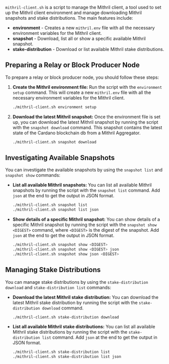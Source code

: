 `mithril-client.sh` is a script to manage the Mithril client, a tool used to set up the Mithril client environment and manage downloading Mithril snapshots and stake distributions. The main features include:

- **environment** - Creates a new `mithril.env` file with all the necessary environment variables for the Mithril client.
- **snapshot** - Download, list all or show a specific available Mithril snapshot.
- **stake-distribution** - Download or list available Mithril stake distributions.

## Preparing a Relay or Block Producer Node

To prepare a relay or block producer node, you should follow these steps:

1. **Create the Mithril environment file:** Run the script with the `environment setup` command. This will create a new `mithril.env` file with all the necessary environment variables for the Mithril client.

    ```bash
    ./mithril-client.sh environment setup
    ```

2. **Download the latest Mithril snapshot:** Once the environment file is set up, you can download the latest Mithril snapshot by running the script with the `snapshot download` command. This snapshot contains the latest state of the Cardano blockchain db from a Mithril Aggregator.

    ```bash
    ./mithril-client.sh snapshot download
    ```

## Investigating Available Snapshots

You can investigate the available snapshots by using the `snapshot list` and `snapshot show` commands:

- **List all available Mithril snapshots:** You can list all available Mithril snapshots by running the script with the `snapshot list` command. Add `json` at the end to get the output in JSON format.

    ```bash
    ./mithril-client.sh snapshot list
    ./mithril-client.sh snapshot list json
    ```

- **Show details of a specific Mithril snapshot:** You can show details of a specific Mithril snapshot by running the script with the `snapshot show <DIGEST>` command, where `<DIGEST>` is the digest of the snapshot. Add `json` at the end to get the output in JSON format.

    ```bash
    ./mithril-client.sh snapshot show <DIGEST>
    ./mithril-client.sh snapshot show <DIGEST> json
    ./mithril-client.sh snapshot show json <DIGEST>
    ```

## Managing Stake Distributions

You can manage stake distributions by using the `stake-distribution download` and `stake-distribution list` commands:

- **Download the latest Mithril stake distribution:** You can download the latest Mithril stake distribution by running the script with the `stake-distribution download` command.

    ```bash
    ./mithril-client.sh stake-distribution download
    ```

- **List all available Mithril stake distributions:** You can list all available Mithril stake distributions by running the script with the `stake-distribution list` command. Add `json` at the end to get the output in JSON format.

    ```bash
    ./mithril-client.sh stake-distribution list
    ./mithril-client.sh stake-distribution list json
    ```
